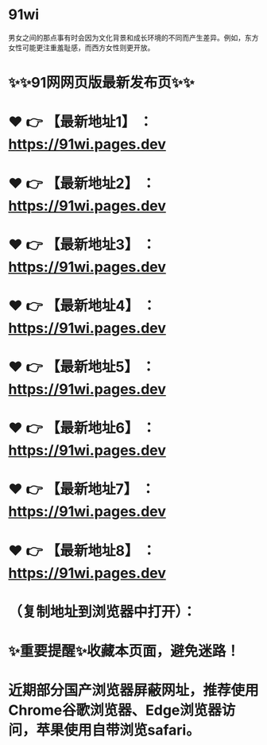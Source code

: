 # 91wi
男女之间的那点事有时会因为文化背景和成长环境的不同而产生差异。例如，东方女性可能更注重羞耻感，而西方女性则更开放。

# ✨✨91网网页版最新发布页✨✨
# ❤️ 👉 【最新地址1】 ：https://91wi.pages.dev
# ❤️ 👉 【最新地址2】 ：https://91wi.pages.dev
# ❤️ 👉 【最新地址3】 ：https://91wi.pages.dev
# ❤️ 👉 【最新地址4】 ：https://91wi.pages.dev
# ❤️ 👉 【最新地址5】 ：https://91wi.pages.dev
# ❤️ 👉 【最新地址6】 ：https://91wi.pages.dev
# ❤️ 👉 【最新地址7】 ：https://91wi.pages.dev
# ❤️ 👉 【最新地址8】 ：https://91wi.pages.dev
# （复制地址到浏览器中打开）：
# ✨重要提醒✨收藏本页面，避免迷路！
# 近期部分国产浏览器屏蔽网址，推荐使用Chrome谷歌浏览器、Edge浏览器访问，苹果使用自带浏览safari。
